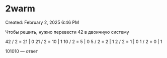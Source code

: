 # 2warm

Created: February 2, 2025 6:46 PM

Чтобы решить, нужно перевести 42 в двоичную систему

42 / 2 = 21 | 0
21 / 2 = 10 | 1
10 / 2 = 5   | 0
5 / 2 = 2 | 1
2 / 2 = 1 | 0
1 / 2 = 0 | 1

101010 — ответ